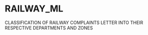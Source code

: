 # RAILWAY_ML
CLASSIFICATION OF RAILWAY COMPLAINTS LETTER INTO THEIR RESPECTIVE DEPARTMENTS AND ZONES
